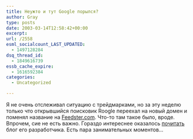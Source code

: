 ```yaml
---
title: Неужто и тут Google порылся?
author: Gray
type: posts
date: 2003-03-14T12:58:42+00:00
excerpt:
url: /2558
esml_socialcount_LAST_UPDATED:
  - 1497128284
dsq_thread_id:
  - 1849616739
essb_cache_expire:
  - 1616592384
categories:
  - Uncategorized

---
```








Я не очень отслеживал ситуацию с трейдмарками, но за эту неделю только что открывшийся поисковик Roogle переехал на новый домен и поменял название на <a href="http://www.feedster.com/" target="_blank">Feedster.com</a>. Что-то там такое было, вроде.  
Впрочем, сие не есть важно. Гораздо интереснее оказалось <a href="http://www.feedster.com/blog/" target="_blank">почитать</a> блог его разработчика. Есть пара занимательных моментов&#8230;